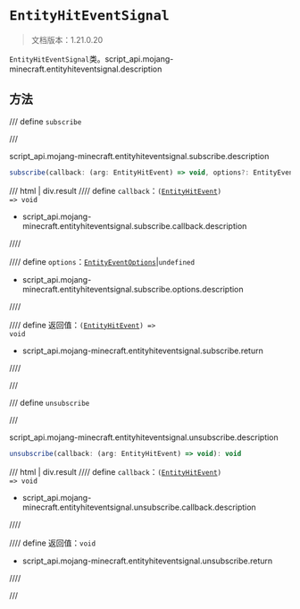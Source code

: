 # `EntityHitEventSignal`

> 文档版本：1.21.0.20

`EntityHitEventSignal`类。script_api.mojang-minecraft.entityhiteventsignal.description

## 方法

/// define
`subscribe`


///

script_api.mojang-minecraft.entityhiteventsignal.subscribe.description

```js
subscribe(callback: (arg: EntityHitEvent) => void, options?: EntityEventOptions): (arg: EntityHitEvent) => void
```

/// html | div.result
//// define
`callback`：<code>(<a href="../entityhitevent/">EntityHitEvent</a>) =&gt; void</code>

- script_api.mojang-minecraft.entityhiteventsignal.subscribe.callback.description


////

//// define
`options`：[`EntityEventOptions`](./entityeventoptions.md)|`undefined`

- script_api.mojang-minecraft.entityhiteventsignal.subscribe.options.description


////

//// define
返回值：<code>(<a href="../entityhitevent/">EntityHitEvent</a>) =&gt; void</code>

- script_api.mojang-minecraft.entityhiteventsignal.subscribe.return


////

///


/// define
`unsubscribe`


///

script_api.mojang-minecraft.entityhiteventsignal.unsubscribe.description

```js
unsubscribe(callback: (arg: EntityHitEvent) => void): void
```

/// html | div.result
//// define
`callback`：<code>(<a href="../entityhitevent/">EntityHitEvent</a>) =&gt; void</code>

- script_api.mojang-minecraft.entityhiteventsignal.unsubscribe.callback.description


////

//// define
返回值：`void`

- script_api.mojang-minecraft.entityhiteventsignal.unsubscribe.return


////

///

